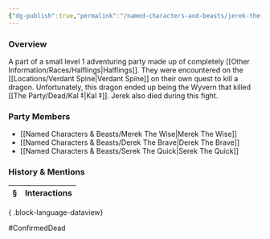 ```yaml
---
{"dg-publish":true,"permalink":"/named-characters-and-beasts/jerek-the-smooth/","tags":["NPC"],"updated":"2025-05-30T12:09:47.855+01:00"}
---
```



### Overview
A part of a small level 1 adventuring party made up of completely [[Other Information/Races/Halflings\|Halflings]]. They were encountered on the [[Locations/Verdant Spine\|Verdant Spine]] on their own quest to kill a dragon. Unfortunately, this dragon ended up being the Wyvern that killed [[The Party/Dead/Kal ‡\|Kal ‡]]. Jerek also died during this fight.

### Party Members 
- [[Named Characters & Beasts/Merek The Wise\|Merek The Wise]]
- [[Named Characters & Beasts/Derek The Brave\|Derek The Brave]]
- [[Named Characters & Beasts/Serek The Quick\|Serek The Quick]]

### History & Mentions
| § | Interactions |
| - | ------------ |

{ .block-language-dataview}

#ConfirmedDead